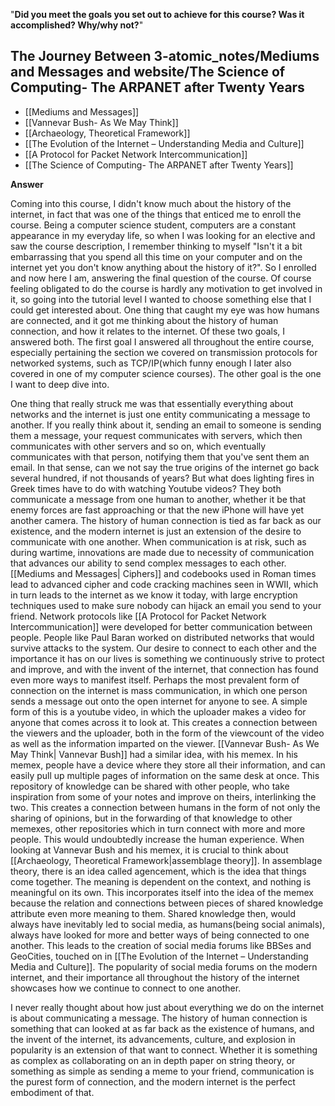 "**Did you meet the goals you set out to achieve for this course? Was it accomplished? Why/why not?**"


## The Journey Between 3-atomic_notes/Mediums and Messages and website/The Science of Computing- The ARPANET after Twenty Years
- [[Mediums and Messages]]
- [[Vannevar Bush- As We May Think]]
- [[Archaeology, Theoretical Framework]]
- [[The Evolution of the Internet – Understanding Media and Culture]]
- [[A Protocol for Packet Network Intercommunication]]
- [[The Science of Computing- The ARPANET after Twenty Years]]



**Answer**


Coming into this course, I didn't know much about the history of the internet, in fact that was one of the things that enticed me to enroll the course. Being a computer science student, computers are a constant appearance in my everyday life, so when I was looking for an elective and saw the course description, I remember thinking to myself "Isn't it a bit embarrassing that you spend all this time on your computer and on the internet yet you don't know anything about the history of it?". So I enrolled and now here I am, answering the final question of the course. Of course feeling obligated to do the course is hardly any motivation to get involved in it, so going into the tutorial level I wanted to choose something else that I could get interested about. One thing that caught my eye was how humans are connected, and it got me thinking about the history of human connection, and how it relates to the internet. Of these two goals, I answered both. The first goal I answered all throughout the entire course, especially pertaining the section we covered on transmission protocols for networked systems, such as TCP/IP(which funny enough I later also covered in one of my computer science courses). The other goal is the one I want to deep dive into.


One thing that really struck me was that essentially everything about networks and the internet is just one entity communicating a message to another. If you really think about it, sending an email to someone is sending them a message, your request communicates with servers, which then communicates with other servers and so on, which eventually communicates with that person, notifying them that you've sent them an email. In that sense, can we not say the true origins of the internet go back several hundred, if not thousands of years? But what does lighting fires in Greek times have to do with watching Youtube videos? They both communicate a message from one human to another, whether it be that enemy forces are fast approaching or that the new iPhone will have yet another camera. The history of human connection is tied as far back as our existence, and the modern internet is just an extension of the desire to communicate with one another. When communication is at risk, such as during wartime, innovations are made due to necessity of communication that advances our ability to send complex messages to each other. [[Mediums and Messages| Ciphers]] and codebooks used in Roman times lead to advanced cipher and code cracking machines seen in WWII, which in turn leads to the internet as we know it today, with large encryption techniques used to make sure nobody can hijack an email you send to your friend. Network protocols like [[A Protocol for Packet Network Intercommunication]] were developed for better communication between people. People like Paul Baran worked on distributed networks that would survive attacks to the system. Our desire to connect to each other and the importance it has on our lives is something we continuously strive to protect and improve, and with the invent of the internet, that connection has found even more ways to manifest itself. Perhaps the most prevalent form of connection on the internet is mass communication, in which one person sends a message out onto the open internet for anyone to see. A simple form of this is a youtube video, in which the uploader makes a video for anyone that comes across it to look at. This creates a connection between the viewers and the uploader, both in the form of the viewcount of the video as well as the information imparted on the viewer. [[Vannevar Bush- As We May Think| Vannevar Bush]] had a similar idea, with his memex. In his memex, people have a device where they store all their information, and can easily pull up multiple pages of information on the same desk at once. This repository of knowledge can be shared with other people, who take inspiration from some of your notes and improve on theirs, interlinking the two. This creates a connection between humans in the form of not only the sharing of opinions, but in the forwarding of that knowledge to other memexes, other repositories which in turn connect with more and more people. This would undoubtedly increase the human experience. When looking at Vannevar Bush and his memex, it is crucial to think about [[Archaeology, Theoretical Framework|assemblage theory]]. In assemblage theory, there is an idea called agencement, which is the idea that things come together. The meaning is dependent on the context, and nothing is meaningful on its own. This incorporates itself into the idea of the memex because the relation and connections between pieces of shared knowledge attribute even more meaning to them. Shared knowledge then, would always have inevitably led to social media, as humans(being social animals), always have looked for more and better ways of being connected to one another. This leads to the creation of social media forums like BBSes and GeoCities, touched on in [[The Evolution of the Internet – Understanding Media and Culture]]. The popularity of social media forums on the modern internet, and their importance all throughout the history of the internet showcases how we continue to connect to one another. 


I never really thought about how just about everything we do on the internet is about communicating a message. The history of human connection is something that can looked at as far back as the existence of humans, and the invent of the internet, its advancements, culture, and explosion in popularity is an extension of that want to connect. Whether it is something as complex as collaborating on an in depth paper on string theory, or something as simple as sending a meme to your friend, communication is the purest form of connection, and the modern internet is the perfect embodiment of that.